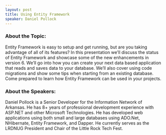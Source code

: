 ```yaml
---
layout: post
title: Using Entity Framework
speaker: Daniel Pollock
---
```


### About the Topic: 
Entity Framework is easy to setup and get running, but are you taking advantage of all of its features? In this presentation we’ll discuss the status of Entity Framework and showcase some of the new enhancements in version 6. We’ll go into how you can create your next data based application that reads and saves data to your database. We’ll also cover using code migrations and show some tips when starting from an existing database. Come prepared to learn how Entity Framework can be used in your projects.

### About the Speakers:
Daniel Pollock is a Senior Developer for the Information Network of Arkansas. He has 8+ years of professional development experience with ASP.NET and other Microsoft Technologies. He has developed web applications using both small and large databases using ADO.Net, NHibernate, Entity Framework, and Dapper. He currently serves as the LRDNUG President and Chair of the Little Rock Tech Fest.